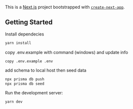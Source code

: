 This is a [Next.js](https://nextjs.org/) project bootstrapped with [`create-next-app`](https://github.com/vercel/next.js/tree/canary/packages/create-next-app).

## Getting Started

Install dependecies 

```bash
yarn install
```

copy .env.example with command (windows) and update info
```
copy .env.example .env
```

add schema to local host then seed data
```bash
npx prisma db push
npx prisma db seed
```

Run the development server:

```bash
yarn dev
```

